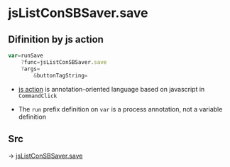 # jsListConSBSaver.save

## Difinition by js action

```js.js
var=runSave
	?func=jsListConSBSaver.save
	?args=
		&buttonTagString=
```

- [js action](#) is annotation-oriented language based on javascript in `CommandClick`

- The `run` prefix definition on `var` is a process annotation, not a variable definition

## Src

-> [jsListConSBSaver.save](https://github.com/puutaro/CommandClick/blob/master/app/src/main/java/com/puutaro/commandclick/fragment_lib/terminal_fragment/js_interface/edit/JsListConSBSaver.kt#L26)


